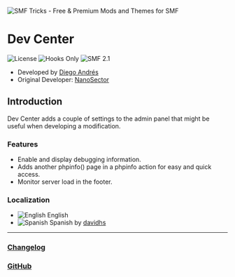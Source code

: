 ![SMF Tricks - Free & Premium Mods and Themes for SMF](https://smftricks.com/logos/logo.png)

# Dev Center
![License](https://img.shields.io/badge/License-GPL%203.0-248049) ![Hooks Only](https://img.shields.io/badge/Hooks%20Only-Yes-6041a3) ![SMF 2.1](https://img.shields.io/badge/SMF-2.1-3f73a0)

* Developed by [Diego Andrés](https://github.com/DiegoAndresCortes)
* Original Developer: [NanoSector](https://www.simplemachines.org/community/index.php?action=profile;u=251953)

## Introduction
Dev Center adds a couple of settings to the admin panel that might be useful when developing a modification.

### Features
- Enable and display debugging information.
- Adds another phpinfo() page in a phpinfo action for easy and quick access.
- Monitor server load in the footer.

### Localization
- ![English](https://www.simplemachines.org/site_images/lang/english.gif) English
- ![Spanish](https://www.simplemachines.org/site_images/lang/spanish.gif) Spanish by [davidhs](https://www.simplemachines.org/community/index.php?action=profile;u=242014)
---
### [Changelog](https://github.com/SMFTricks/DevCenter/blob/master/CHANGELOG.md)
### [GitHub](https://github.com/SMFTricks/DevCenter)